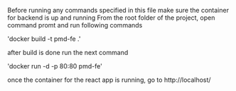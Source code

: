 Before running any commands specified in this file make sure the container for backend is up and running 
From the root folder of the project, open command promt and run following commands

'docker build -t pmd-fe .'

after build is done run the next command 

'docker run -d -p 80:80 pmd-fe'

once the container for the react app is running, go to http://localhost/
